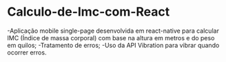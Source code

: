 # Calculo-de-Imc-com-React
-Aplicação mobile single-page desenvolvida em react-native para calcular IMC (Índice de massa corporal) com base na altura em metros e do peso em quilos;
-Tratamento de erros;
-Uso da API Vibration para vibrar quando ocorrer erros.

